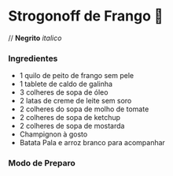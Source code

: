 # Strogonoff de Frango :chicken:
// **Negrito** _italico_
### Ingredientes
 - 1 quilo de peito de frango sem pele
 - 1 tablete de caldo de galinha
 - 3 colheres de sopa de óleo
 - 2 latas de creme de leite sem soro
 - 2 colheres do sopa de molho de tomate 
 - 2 colheres de sopa de ketchup
 - 2 colheres de sopa de mostarda
 - Champignon à gosto
 - Batata Pala e arroz branco para acompanhar

### Modo de Preparo
